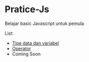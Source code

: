# Pratice-Js
Belajar basic Javascript untuk pemula

List:
*   [Tipe data dan variabel](https://github.com/Fakhri17/Pratice-Js/tree/master/Tipe-data-dan-variabel)
*   [Operator](https://github.com/Fakhri17/Pratice-Js/tree/master/Operator)
*   Coming Soon